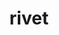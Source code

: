 ---
title: "rivet"
layout: cache
categories: [package, develop]
meta: {"compilers": ["gcc@=11.4.0"], "num_specs": 22, "num_specs_by_stack": {"hep": 20, "root": 22}, "oss": ["ubuntu22.04"], "platforms": ["linux"], "stacks": ["hep", "root"], "targets": ["x86_64_v3"], "versions": ["4.0.2"]}
spec_details: [{"compiler": "gcc@=11.4.0", "hash": "33sn2jhck2h45bjkixevygfyeh6zlu6w", "os": "ubuntu22.04", "platform": "linux", "size": "-", "stacks": ["hep", "root"], "target": "x86_64_v3", "variants": ["build_system=autotools", "hepmc=3", "patches=e1ff65c"], "versions": ["4.0.2"]}, {"compiler": "gcc@=11.4.0", "hash": "3vtm3lfods2hswe4k2ufbmahjmx6bnxl", "os": "ubuntu22.04", "platform": "linux", "size": "-", "stacks": ["root"], "target": "x86_64_v3", "variants": ["build_system=autotools", "hepmc=3", "patches=e1ff65c"], "versions": ["4.0.2"]}, {"compiler": "gcc@=11.4.0", "hash": "3wokrvurotx4pdpuoe3jh4exh4szp7an", "os": "ubuntu22.04", "platform": "linux", "size": "-", "stacks": ["hep", "root"], "target": "x86_64_v3", "variants": ["build_system=autotools", "hepmc=3", "patches=e1ff65c"], "versions": ["4.0.2"]}, {"compiler": "gcc@=11.4.0", "hash": "56rtfdxlxhascs32nzsgnsv2vflkytdu", "os": "ubuntu22.04", "platform": "linux", "size": "-", "stacks": ["hep", "root"], "target": "x86_64_v3", "variants": ["build_system=autotools", "hepmc=3", "patches=e1ff65c"], "versions": ["4.0.2"]}, {"compiler": "gcc@=11.4.0", "hash": "5fwudixmzgk77f77it4fxn4s6tq6ylp7", "os": "ubuntu22.04", "platform": "linux", "size": "-", "stacks": ["hep", "root"], "target": "x86_64_v3", "variants": ["build_system=autotools", "hepmc=3", "patches=e1ff65c"], "versions": ["4.0.2"]}, {"compiler": "gcc@=11.4.0", "hash": "5pv4duxoshgl2dfujaz43iidtbecxc5y", "os": "ubuntu22.04", "platform": "linux", "size": "-", "stacks": ["hep", "root"], "target": "x86_64_v3", "variants": ["build_system=autotools", "hepmc=3", "patches=e1ff65c"], "versions": ["4.0.2"]}, {"compiler": "gcc@=11.4.0", "hash": "5vpkj22df7neyqnphtvsxsdbc3bg2csk", "os": "ubuntu22.04", "platform": "linux", "size": "-", "stacks": ["hep", "root"], "target": "x86_64_v3", "variants": ["build_system=autotools", "hepmc=3", "patches=e1ff65c"], "versions": ["4.0.2"]}, {"compiler": "gcc@=11.4.0", "hash": "5xt4ry62xklfe5lsnlgxj5dwrrdqvlgs", "os": "ubuntu22.04", "platform": "linux", "size": "-", "stacks": ["hep", "root"], "target": "x86_64_v3", "variants": ["build_system=autotools", "hepmc=3", "patches=e1ff65c"], "versions": ["4.0.2"]}, {"compiler": "gcc@=11.4.0", "hash": "bf4k5o7nunis7asebgrbwfqdp3gaq6ii", "os": "ubuntu22.04", "platform": "linux", "size": "-", "stacks": ["hep", "root"], "target": "x86_64_v3", "variants": ["build_system=autotools", "hepmc=3", "patches=e1ff65c"], "versions": ["4.0.2"]}, {"compiler": "gcc@=11.4.0", "hash": "f46ihjgvk7lidfkwdugjtfnxccmbfg2u", "os": "ubuntu22.04", "platform": "linux", "size": "-", "stacks": ["hep", "root"], "target": "x86_64_v3", "variants": ["build_system=autotools", "hepmc=3", "patches=e1ff65c"], "versions": ["4.0.2"]}, {"compiler": "gcc@=11.4.0", "hash": "ims3woyhcbpquai3i5faa3lfzuwkta2y", "os": "ubuntu22.04", "platform": "linux", "size": "-", "stacks": ["hep", "root"], "target": "x86_64_v3", "variants": ["build_system=autotools", "hepmc=3", "patches=e1ff65c"], "versions": ["4.0.2"]}, {"compiler": "gcc@=11.4.0", "hash": "iuhsgknltzwpjdrrkxtnynbppmbzdnqn", "os": "ubuntu22.04", "platform": "linux", "size": "-", "stacks": ["root"], "target": "x86_64_v3", "variants": ["build_system=autotools", "hepmc=3", "patches=e1ff65c"], "versions": ["4.0.2"]}, {"compiler": "gcc@=11.4.0", "hash": "j5mrlfcgrxri622q3rivh3pvxqibsit4", "os": "ubuntu22.04", "platform": "linux", "size": "-", "stacks": ["hep", "root"], "target": "x86_64_v3", "variants": ["build_system=autotools", "hepmc=3", "patches=e1ff65c"], "versions": ["4.0.2"]}, {"compiler": "gcc@=11.4.0", "hash": "kungeyqq7ydnnf3x5bdcjbyc5iqdg3ib", "os": "ubuntu22.04", "platform": "linux", "size": "-", "stacks": ["hep", "root"], "target": "x86_64_v3", "variants": ["build_system=autotools", "hepmc=3", "patches=e1ff65c"], "versions": ["4.0.2"]}, {"compiler": "gcc@=11.4.0", "hash": "l7qzld2kbxhclnkz4wdtslrbks2ud4bk", "os": "ubuntu22.04", "platform": "linux", "size": "-", "stacks": ["hep", "root"], "target": "x86_64_v3", "variants": ["build_system=autotools", "hepmc=3", "patches=e1ff65c"], "versions": ["4.0.2"]}, {"compiler": "gcc@=11.4.0", "hash": "odil5nded3l43ppvy2ud44pdrlww7qyt", "os": "ubuntu22.04", "platform": "linux", "size": "-", "stacks": ["hep", "root"], "target": "x86_64_v3", "variants": ["build_system=autotools", "hepmc=3", "patches=e1ff65c"], "versions": ["4.0.2"]}, {"compiler": "gcc@=11.4.0", "hash": "ohv6wfyoyicxs6wnoa5ywoxt66fsh4m5", "os": "ubuntu22.04", "platform": "linux", "size": "-", "stacks": ["hep", "root"], "target": "x86_64_v3", "variants": ["build_system=autotools", "hepmc=3", "patches=e1ff65c"], "versions": ["4.0.2"]}, {"compiler": "gcc@=11.4.0", "hash": "prwnmxtquef66mia7by742e55cfctcpv", "os": "ubuntu22.04", "platform": "linux", "size": "-", "stacks": ["hep", "root"], "target": "x86_64_v3", "variants": ["build_system=autotools", "hepmc=3", "patches=e1ff65c"], "versions": ["4.0.2"]}, {"compiler": "gcc@=11.4.0", "hash": "qwmfgd3zp6wd5e77cm5yper76qlkuygi", "os": "ubuntu22.04", "platform": "linux", "size": "-", "stacks": ["hep", "root"], "target": "x86_64_v3", "variants": ["build_system=autotools", "hepmc=3", "patches=e1ff65c"], "versions": ["4.0.2"]}, {"compiler": "gcc@=11.4.0", "hash": "srt5ngw74ullu476aiihjm3df7wvvjkn", "os": "ubuntu22.04", "platform": "linux", "size": "-", "stacks": ["hep", "root"], "target": "x86_64_v3", "variants": ["build_system=autotools", "hepmc=3", "patches=e1ff65c"], "versions": ["4.0.2"]}, {"compiler": "gcc@=11.4.0", "hash": "zhavpibzignhujwwfzzdh74py5hpz5iy", "os": "ubuntu22.04", "platform": "linux", "size": "-", "stacks": ["hep", "root"], "target": "x86_64_v3", "variants": ["build_system=autotools", "hepmc=3", "patches=e1ff65c"], "versions": ["4.0.2"]}, {"compiler": "gcc@=11.4.0", "hash": "zunvkzyqdubos67pgjeer3fjllugtaou", "os": "ubuntu22.04", "platform": "linux", "size": "-", "stacks": ["hep", "root"], "target": "x86_64_v3", "variants": ["build_system=autotools", "hepmc=3", "patches=e1ff65c"], "versions": ["4.0.2"]}]
---